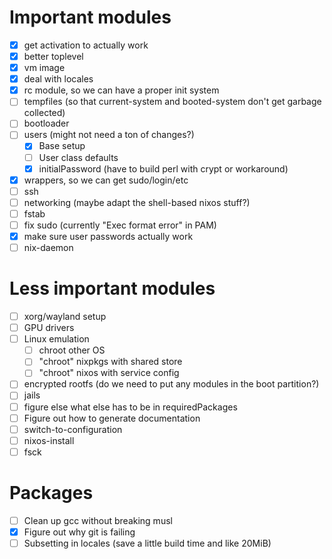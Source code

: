# Important modules
- [x] get activation to actually work
- [x] better toplevel
- [x] vm image
- [x] deal with locales
- [x] rc module, so we can have a proper init system
- [ ] tempfiles (so that current-system and booted-system don't get garbage collected)
- [ ] bootloader
- [ ] users (might not need a ton of changes?)
    - [x] Base setup
    - [ ] User class defaults
    - [x] initialPassword (have to build perl with crypt or workaround)
- [x] wrappers, so we can get sudo/login/etc
- [ ] ssh
- [ ] networking (maybe adapt the shell-based nixos stuff?)
- [ ] fstab
- [ ] fix sudo (currently "Exec format error" in PAM)
- [x] make sure user passwords actually work
- [ ] nix-daemon

# Less important modules
- [ ] xorg/wayland setup
- [ ] GPU drivers
- [ ] Linux emulation
    - [ ] chroot other OS
    - [ ] "chroot" nixpkgs with shared store
    - [ ] "chroot" nixos with service config
- [ ] encrypted rootfs (do we need to put any modules in the boot partition?)
- [ ] jails
- [ ] figure else what else has to be in requiredPackages
- [ ] Figure out how to generate documentation
- [ ] switch-to-configuration
- [ ] nixos-install
- [ ] fsck

# Packages
- [ ] Clean up gcc without breaking musl
- [x] Figure out why git is failing
- [ ] Subsetting in locales (save a little build time and like 20MiB)

